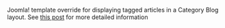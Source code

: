 Joomla! template override for displaying tagged articles in a Category Blog layout. See [this post][1] for more detailed information

[1]: http://joomla.stackexchange.com/questions/13583/how-to-show-tagged-items-in-category-blog-layout
